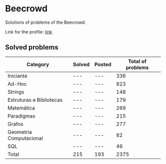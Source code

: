 # Beecrowd

Solutions of problems of the Beecrowd.

Link for the profile: <a href="https://www.beecrowd.com.br/judge/pt/profile/853225">link</a>.

## Solved problems

| Category                 | Solved     | Posted | Total of problems  |
|--------------------------|------------|--------|--------------------|
| Iniciante                | ---        | ---    | 336                |
| Ad-Hoc                   | ---        | ---    | 823                |
| Strings                  | ---        | ---    | 148                |
| Estruturas e Bibliotecas | ---        | ---    | 179                |
| Matemática               | ---        | ---    | 269                |
| Paradigmas               | ---        | ---    | 215                |
| Grafos                   | ---        | ---    | 277                |
| Geometria Computacional  | ---        | ---    | 82                 |
| SQL                      | ---        | ---    | 46                 |
| Total                    | 215        | 193    | 2375               |

